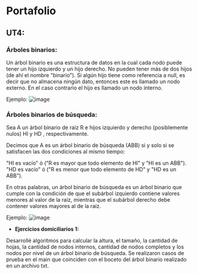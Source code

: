 # Portafolio

## UT4:


### Árboles binarios:

Un árbol binario es una estructura de datos en la cual cada nodo puede tener un hijo izquierdo y un hijo derecho. No pueden tener más de dos hijos (de ahí el nombre "binario"). Si algún hijo tiene como referencia a null, es decir que no almacena ningún dato, entonces este es llamado un nodo externo. En el caso contrario el hijo es llamado un nodo interno. 

Ejemplo:
![image](https://user-images.githubusercontent.com/69222919/170954489-cd745a73-744b-459a-8725-47b7d3bc16bd.png)


### Árboles binarios de búsqueda:

Sea A un árbol binario de raíz R e hijos izquierdo y derecho (posiblemente nulos) HI y HD , respectivamente.

Decimos que A es un árbol binario de búsqueda (ABB) si y solo si se satisfacen las dos condiciones al mismo tiempo:

"HI es vacío" ó ("R es mayor que todo elemento de HI" y "HI es un ABB").
"HD es vacío" ó ("R es menor que todo elemento de HD" y "HD es un ABB").

En otras palabras, un árbol binario de búsqueda es un árbol binario que cumple con la condición de que el subárbol izquierdo contiene valores menores al valor de la raíz, mientras que el subárbol derecho debe contener valores mayores al de la raíz.

Ejemplo: 
![image](https://user-images.githubusercontent.com/69222919/170955622-3bf7857e-a443-4cb6-afcc-524af5e94f19.png)


* **Ejercicios domiciliarios 1:**

Desarrollé algoritmos para calcular la altura, el tamaño, la cantidad de hojas, la cantidad de nodos internos, cantidad de nodos completos y los nodos por nivel de un árbol binario de búsqueda.
Se realizaron casos de prueba en el main que coinciden con el boceto del árbol binario realizado en un archivo txt.

